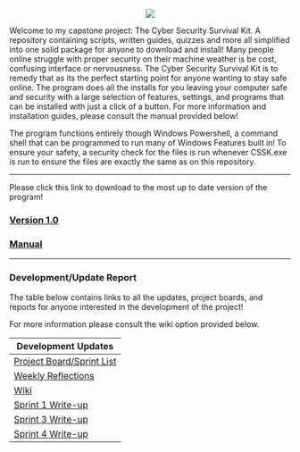 <p align="center">
  <img src="https://github.com/FlameSpyro/Cyber-Security-Survival-Kit/assets/70916199/71130dc6-b10a-4af2-a76c-688902441c98" />
</p>

Welcome to my capstone project: The Cyber Security Survival Kit. A repository containing scripts, written guides, quizzes and more all simplified into one solid package for anyone to download and install! Many people online struggle with proper security on their machine weather is be cost, confusing interface or nervousness. The Cyber Security Survival Kit is to remedy that as its the perfect starting point for anyone wanting to stay safe online. The program does all the installs for you leaving your computer safe and security with a large selection of features, settings, and programs that can be installed with just a click of a button. For more information and installation guides, please consult the manual provided below!

The program functions entirely though Windows Powershell, a command shell that can be programmed to run many of Windows Features built in! To ensure your safety, a security check for the files is run whenever CSSK.exe is run to ensure the files are exactly the same as on this repository.

***

Please click this link to download to the most up to date version of the program!

### [Version 1.0](https://github.com/FlameSpyro/Cyber-Security-Survival-Kit/releases/tag/v1.0.0)

### [Manual](https://github.com/FlameSpyro/Cyber-Security-Survival-Kit/blob/main/Database/Manual%20Draft.pdf)

***

### Development/Update Report

The table below contains links to all the updates, project boards, and reports for anyone interested in the development of the project!

For more information please consult the wiki option provided below.

| Development Updates  |
| ------------- |
| [Project Board/Sprint List](https://github.com/users/FlameSpyro/projects/3) |
| [Weekly Reflections](https://github.com/FlameSpyro/Cyber-Security-Survival-Kit/wiki/Reflections) |
| [Wiki](https://github.com/FlameSpyro/Cyber-Security-Survival-Kit/wiki) |
| [Sprint 1 Write-up](https://github.com/FlameSpyro/Cyber-Security-Survival-Kit/wiki/Sprint-1-Write%E2%80%90up) |
| [Sprint 3 Write-up](https://github.com/FlameSpyro/Cyber-Security-Survival-Kit/wiki/Sprint-3-Report) | 
| [Sprint 4 Write-up](https://github.com/FlameSpyro/Cyber-Security-Survival-Kit/wiki/Sprint-4-Report) |


